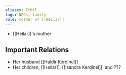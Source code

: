 ```yaml
---
aliases: Ithil
tags: NPCs, family
role: mother of [[Heilar]]
---
```


- [[Heilar]]'s mother

## Important Relations
* Her husband [[Haldir Kerdinel]]
* Her children, [[Heilar]], [[Isandra Kerdinel]], and ???